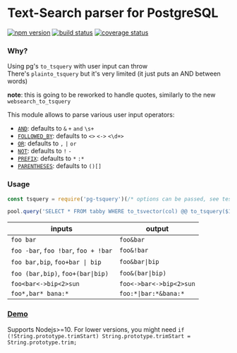 # Text-Search parser for PostgreSQL

[![npm version][npm-image]][npm-url]
[![build status][travis-image]][travis-url]
[![coverage status][codecov-image]][codecov-url]

### Why?

Using pg's `to_tsquery` with user input can throw  
There's `plainto_tsquery` but it's very limited (it just puts an AND between words)

**note**: this is going to be reworked to handle quotes, similarly to the new `websearch_to_tsquery` 

This module allows to parse various user input operators:
- [`AND`](index.js#L8): defaults to `&` `+` `and` `\s+`
- [`FOLLOWED_BY`](index.js#L9): defaults to `<>` `<->` `<\d+>`
- [`OR`](index.js#L7): defaults to `,` `|` `or`
- [`NOT`](index.js#L13): defaults to `!` `-`
- [`PREFIX`](index.js#L14): defaults to `*` `:*`
- [`PARENTHESES`](index.js#L11-L12): defaults to `()[]`

### Usage
```js
const tsquery = require('pg-tsquery')(/* options can be passed, see test/index.js for an example */);

pool.query('SELECT * FROM tabby WHERE to_tsvector(col) @@ to_tsquery($1)', [tsquery(str)])
```

| inputs | output |
| --- | --- |
| `foo bar` | `foo&bar` |
| `foo -bar`, `foo !bar`, `foo + !bar` | `foo&!bar` |
| `foo bar,bip`, `foo+bar \| bip` | `foo&bar\|bip` |
| `foo (bar,bip)`, `foo+(bar\|bip)` | `foo&(bar\|bip)` |
| `foo<bar<->bip<2>sun` | `foo<->bar<->bip<2>sun` |
| `foo*,bar* bana:*` | `foo:*\|bar:*&bana:*` |


### [Demo](https://caub.github.io/pg-tsquery)

Supports Nodejs>=10. For lower versions, you might need `if (!String.prototype.trimStart) String.prototype.trimStart = String.prototype.trim;`

[npm-image]: https://img.shields.io/npm/v/pg-tsquery.svg?style=flat-square
[npm-url]: https://www.npmjs.com/package/pg-tsquery
[travis-image]: https://img.shields.io/travis/caub/pg-tsquery.svg?style=flat-square
[travis-url]: https://travis-ci.org/caub/pg-tsquery
[codecov-image]: https://img.shields.io/codecov/c/github/caub/pg-tsquery.svg?style=flat-square
[codecov-url]: https://codecov.io/gh/caub/pg-tsquery
